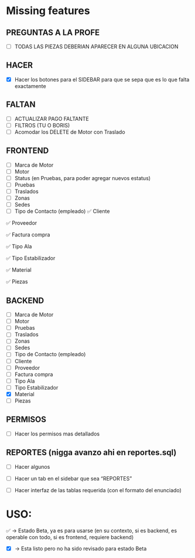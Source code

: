 # Missing features

## PREGUNTAS A LA PROFE
- [ ] TODAS LAS PIEZAS DEBERIAN APARECER EN ALGUNA UBICACION

## HACER
- [x] Hacer los botones para el SIDEBAR para que se sepa que es lo que falta exactamente

## FALTAN
- [ ] ACTUALIZAR PAGO FALTANTE
- [ ] FILTROS (TU O BORIS)
- [ ] Acomodar los DELETE de Motor con Traslado

## FRONTEND
- [ ] Marca de Motor 
- [ ] Motor 
- [ ] Status (en Pruebas, para poder agregar nuevos estatus)
- [ ] Pruebas 
- [ ] Traslados 
- [ ] Zonas 
- [ ] Sedes 
- [ ] Tipo de Contacto (empleado) 
:white_check_mark: Cliente

:white_check_mark: Proveedor

:white_check_mark: Factura compra

:white_check_mark: Tipo Ala

:white_check_mark: Tipo Estabilizador

:white_check_mark: Material

:white_check_mark: Piezas

## BACKEND
- [ ] Marca de Motor
- [ ] Motor
- [ ] Pruebas
- [ ] Traslados
- [ ] Zonas
- [ ] Sedes
- [ ] Tipo de Contacto (empleado)
- [ ] Cliente
- [ ] Proveedor
- [ ] Factura compra
- [ ] Tipo Ala
- [ ] Tipo Estabilizador
- [x] Material
- [ ] Piezas

## PERMISOS
- [ ] Hacer los permisos mas detallados

## REPORTES (nigga avanzo ahi en reportes.sql)
- [ ] Hacer algunos
- [ ] Hacer un tab en el sidebar que sea “REPORTES”
- [ ] Hacer interfaz de las tablas requerida (con el formato del enunciado)


# USO:
:white_check_mark: -> Estado Beta, ya es para usarse (en su contexto, si es backend, es operable con todo, si es frontend, requiere backend)
- [x] -> Esta listo pero no ha sido revisado para estado Beta
